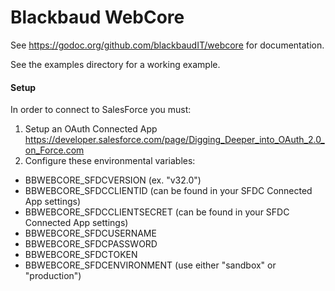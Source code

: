 # Blackbaud WebCore

See https://godoc.org/github.com/blackbaudIT/webcore for documentation.

See the examples directory for a working example.

#### Setup
In order to connect to SalesForce you must:

1. Setup an OAuth Connected App
https://developer.salesforce.com/page/Digging_Deeper_into_OAuth_2.0_on_Force.com
2. Configure these environmental variables:
  * BBWEBCORE_SFDCVERSION (ex. "v32.0")
  * BBWEBCORE_SFDCCLIENTID (can be found in your SFDC Connected App settings)
  * BBWEBCORE_SFDCCLIENTSECRET (can be found in your SFDC Connected App settings)
  * BBWEBCORE_SFDCUSERNAME
  * BBWEBCORE_SFDCPASSWORD
  * BBWEBCORE_SFDCTOKEN
  * BBWEBCORE_SFDCENVIRONMENT (use either "sandbox" or "production")
